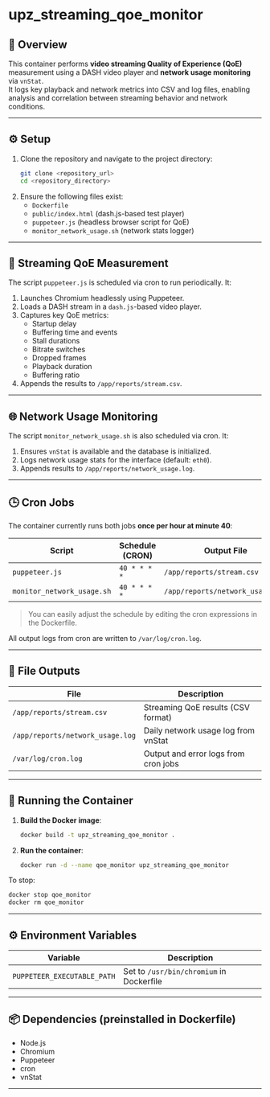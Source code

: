 # upz_streaming_qoe_monitor

## 📖 Overview

This container performs **video streaming Quality of Experience (QoE)** measurement using a DASH video player and **network usage monitoring** via `vnStat`.  
It logs key playback and network metrics into CSV and log files, enabling analysis and correlation between streaming behavior and network conditions.

---

## ⚙️ Setup

1. Clone the repository and navigate to the project directory:
   ```bash
   git clone <repository_url>
   cd <repository_directory>
   ```
2. Ensure the following files exist:
   - `Dockerfile`
   - `public/index.html` (dash.js-based test player)
   - `puppeteer.js` (headless browser script for QoE)
   - `monitor_network_usage.sh` (network stats logger)

---

## 🧪 Streaming QoE Measurement

The script `puppeteer.js` is scheduled via cron to run periodically. It:

1. Launches Chromium headlessly using Puppeteer.
2. Loads a DASH stream in a `dash.js`-based video player.
3. Captures key QoE metrics:
   - Startup delay
   - Buffering time and events
   - Stall durations
   - Bitrate switches
   - Dropped frames
   - Playback duration
   - Buffering ratio
4. Appends the results to `/app/reports/stream.csv`.

---

## 🌐 Network Usage Monitoring

The script `monitor_network_usage.sh` is also scheduled via cron. It:

1. Ensures `vnStat` is available and the database is initialized.
2. Logs network usage stats for the interface (default: `eth0`).
3. Appends results to `/app/reports/network_usage.log`.

---

## 🕒 Cron Jobs

The container currently runs both jobs **once per hour at minute 40**:

| Script                      | Schedule (CRON)       | Output File                             |
|-----------------------------|------------------------|------------------------------------------|
| `puppeteer.js`              | `40 * * * *`           | `/app/reports/stream.csv`               |
| `monitor_network_usage.sh`  | `40 * * * *`           | `/app/reports/network_usage.log`        |

> You can easily adjust the schedule by editing the cron expressions in the Dockerfile.

All output logs from cron are written to `/var/log/cron.log`.

---

## 📁 File Outputs

| File                             | Description                                  |
|----------------------------------|----------------------------------------------|
| `/app/reports/stream.csv`        | Streaming QoE results (CSV format)           |
| `/app/reports/network_usage.log` | Daily network usage log from vnStat          |
| `/var/log/cron.log`              | Output and error logs from cron jobs         |

---

## 🐳 Running the Container

1. **Build the Docker image**:
   ```bash
   docker build -t upz_streaming_qoe_monitor .
   ```

2. **Run the container**:
   ```bash
   docker run -d --name qoe_monitor upz_streaming_qoe_monitor
   ```

To stop:
```bash
docker stop qoe_monitor
docker rm qoe_monitor
```

---

## ⚙️ Environment Variables

| Variable                    | Description                                  |
|-----------------------------|----------------------------------------------|
| `PUPPETEER_EXECUTABLE_PATH` | Set to `/usr/bin/chromium` in Dockerfile     |

---

## 📦 Dependencies (preinstalled in Dockerfile)

- Node.js
- Chromium
- Puppeteer
- cron
- vnStat

---